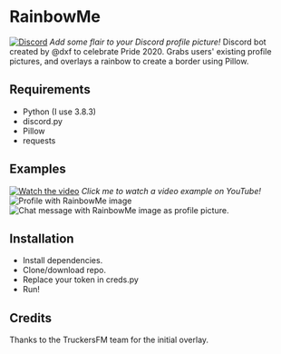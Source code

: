 # RainbowMe
[![Discord](https://img.shields.io/discord/685871797228273735.svg?label=&logo=discord&logoColor=ffffff&color=7389D8&labelColor=6A7EC2)](https://discord.gg/D2weV4J)
*Add some flair to your Discord profile picture!*
Discord bot created by @dxf to celebrate Pride 2020. Grabs users' existing profile pictures, and overlays a rainbow to create a border using Pillow.
## Requirements
- Python (I use 3.8.3)
- discord.py
- Pillow
- requests
## Examples
[![Watch the video](https://img.youtube.com/vi/19LUEVoxl8k/maxresdefault.jpg)](https://youtu.be/19LUEVoxl8k)
*Click me to watch a video example on YouTube!*
![Profile with RainbowMe image](https://downloadmoredownloads.download/i/ttfy.png)
![Chat message with RainbowMe image as profile picture.](https://downloadmoredownloads.download/i/22kr.png)
## Installation
- Install dependencies.
- Clone/download repo.
- Replace your token in creds.py
- Run!
## Credits
Thanks to the TruckersFM team for the initial overlay.
